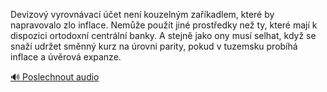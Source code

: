 
Devizový vyrovnávací účet není kouzelným zaříkadlem, které by napravovalo zlo inflace. Nemůže použít jiné prostředky než ty, které mají k dispozici ortodoxní centrální banky. A stejně jako ony musí selhat, když se snaží udržet směnný kurz na úrovni parity, pokud v tuzemsku probíhá inflace a úvěrová expanze.

[🔊 Poslechnout audio](/data/7-paragraphs/audio/chapter_85/para_001-Devizov-vyrovnvac-et-nen-kouzelnm-zakadle.mp3)
